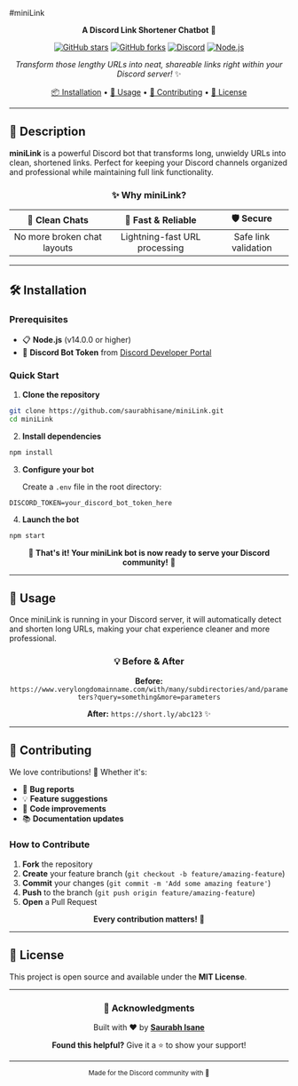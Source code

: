 

#miniLink

<div align="center">

**A Discord Link Shortener Chatbot** 🤖

[![GitHub stars](https://img.shields.io/github/stars/saurabhisane/miniLink?style=social)](https://github.com/saurabhisane/miniLink/stargazers)
[![GitHub forks](https://img.shields.io/github/forks/saurabhisane/miniLink?style=social)](https://github.com/saurabhisane/miniLink/network)
[![Discord](https://img.shields.io/badge/Discord-Bot-7289da?logo=discord&logoColor=white)](https://discord.com)
[![Node.js](https://img.shields.io/badge/Node.js-339933?logo=node.js&logoColor=white)](https://nodejs.org)

*Transform those lengthy URLs into neat, shareable links right within your Discord server!* ✨

[📦 Installation](#-installation) • [🚀 Usage](#-usage) • [🤝 Contributing](#-contributing) • [📄 License](#-license)

---

</div>

## 📖 Description

**miniLink** is a powerful Discord bot that transforms long, unwieldy URLs into clean, shortened links. Perfect for keeping your Discord channels organized and professional while maintaining full link functionality.

<div align="center">

### ✨ Why miniLink?

| 🌟 **Clean Chats** | 🚀 **Fast & Reliable** | 🛡️ **Secure** |
|:---:|:---:|:---:|
| No more broken chat layouts | Lightning-fast URL processing | Safe link validation |

</div>

---

## 🛠️ Installation

### Prerequisites
- 📋 **Node.js** (v14.0.0 or higher)
- 🤖 **Discord Bot Token** from [Discord Developer Portal](https://discord.com/developers/applications)

### Quick Start

1. **Clone the repository**
```bash
git clone https://github.com/saurabhisane/miniLink.git
cd miniLink
```

2. **Install dependencies**
```bash
npm install
```

3. **Configure your bot**
   
   Create a `.env` file in the root directory:
```env
DISCORD_TOKEN=your_discord_bot_token_here
```

4. **Launch the bot**
```bash
npm start
```

<div align="center">

🎉 **That's it! Your miniLink bot is now ready to serve your Discord community!** 🎉

</div>

---

## 🚀 Usage

Once miniLink is running in your Discord server, it will automatically detect and shorten long URLs, making your chat experience cleaner and more professional.

<div align="center">

### 💡 **Before & After**

**Before:** `https://www.verylongdomainname.com/with/many/subdirectories/and/parameters?query=something&more=parameters`

**After:** `https://short.ly/abc123` ✨

</div>

---

## 🤝 Contributing

We love contributions! 💙 Whether it's:

- 🐛 **Bug reports**
- 💡 **Feature suggestions** 
- 🔧 **Code improvements**
- 📚 **Documentation updates**

### How to Contribute

1. **Fork** the repository
2. **Create** your feature branch (`git checkout -b feature/amazing-feature`)
3. **Commit** your changes (`git commit -m 'Add some amazing feature'`)
4. **Push** to the branch (`git push origin feature/amazing-feature`)
5. **Open** a Pull Request

<div align="center">

**Every contribution matters!** 🌟

</div>

---

## 📄 License

This project is open source and available under the **MIT License**.

---

<div align="center">

### 🙏 **Acknowledgments**

Built with ❤️ by [**Saurabh Isane**](https://github.com/saurabhisane)

**Found this helpful?** Give it a ⭐ to show your support!

---

<sub>Made for the Discord community with 💜</sub>

</div>

